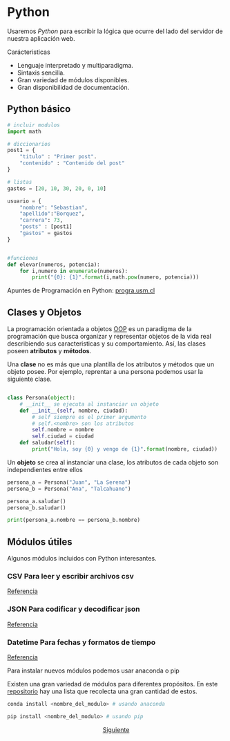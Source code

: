 # Python

Usaremos _Python_ para escribir la lógica que ocurre del lado del servidor de nuestra aplicación web. 

Carácteristicas
+   Lenguaje interpretado y multiparadigma.
+   Sintaxis sencilla.
+   Gran variedad de módulos disponibles.
+   Gran disponibilidad de documentación.

## Python básico

```python
# incluir modulos
import math

# diccionarios
post1 = {
    "titulo" : "Primer post".
    "contenido" : "Contenido del post"
}

# listas
gastos = [20, 10, 30, 20, 0, 10]

usuario = {
    "nombre": "Sebastian",
    "apellido":"Borquez",
    "carrera": 73,
    "posts" : [post1]
    "gastos" = gastos
}


#funciones
def elevar(numeros, potencia):
    for i,numero in enumerate(numeros):
        print("{0}: {1}".format(i,math.pow(numero, potencia)))

```


Apuntes de Programación en Python: [progra.usm.cl](http://progra.usm.cl/Apuntes_del_curso.html)

## Clases y Objetos

La programación orientada a objetos [OOP](https://es.wikipedia.org/wiki/Programaci%C3%B3n_orientada_a_objetos) es un paradigma de la programación que busca organizar y representar objetos de la vida real describiendo sus caracteristicas y su comportamiento. Así, las clases poseen __atributos__ y __métodos__.

Una __clase__ no es más que una plantilla de los atributos y métodos que un objeto posee. Por ejemplo, reprentar a una persona podemos usar la siguiente clase.

```python

class Persona(object):
    # __init__ se ejecuta al instanciar un objeto 
    def __init__(self, nombre, ciudad):
        # self siempre es el primer argumento
        # self.<nombre> son los atributos
        self.nombre = nombre
        self.ciudad = ciudad
    def saludar(self):
        print("Hola, soy {0} y vengo de {1}".format(nombre, ciudad))
``` 

Un __objeto__ se crea al instanciar una clase, los atributos de cada objeto son independientes entre ellos 

```python
persona_a = Persona("Juan", "La Serena")
persona_b = Persona("Ana", "Talcahuano")

persona_a.saludar()
persona_b.saludar()

print(persona_a.nombre == persona_b.nombre)

``` 



## Módulos útiles

Algunos módulos incluidos con Python interesantes.

### CSV Para leer y escribir archivos csv
[Referencia](https://docs.python.org/3/library/csv.html)

### JSON Para codificar y decodificar json
[Referencia](https://docs.python.org/3/library/json.html)

### Datetime Para fechas y formatos de tiempo
[Referencia](https://docs.python.org/3/library/datetime.html)


Para instalar nuevos módulos podemos usar anaconda o pip

Existen una gran variedad de módulos para diferentes propósitos. En este [repositorio](https://github.com/vinta/awesome-python) hay una lista que recolecta una gran cantidad de estos. 

```python
conda install <nombre_del_modulo> # usando anaconda

pip install <nombre_del_modulo> # usando pip
``` 

<center><a href="https://github.com/sborquez/TallerDesarrolloWeb/tree/master/sesion1/Qué%20es%20Django.md">Siguiente</a></center>